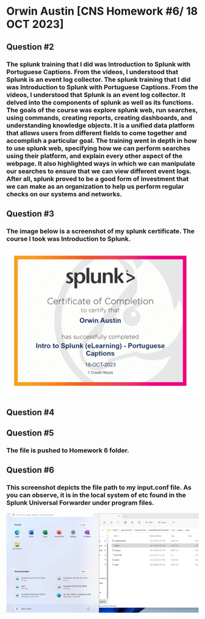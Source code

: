 # Orwin Austin [CNS Homework #6/ 18 OCT 2023]

## Question #2
### The splunk training that I did was Introduction to Splunk with Portuguese Captions. From the videos, I understood that Splunk is an event log collector. The splunk training that I did was Introduction to Splunk with Portuguese Captions. From the videos, I understood that Splunk is an event log collector. It delved into the components of splunk as well as its functions. The goals of the course was explore splunk web, run searches, using commands, creating reports, creating dashboards, and understanding knowledge objects.  It is a unified data platform that allows users from different fields to come together and accomplish a particular goal. The training went in depth in how to use splunk web, specifying how we can perform searches using their platform, and explain every other aspect of the webpage. It also highlighted ways in which we can manipulate our searches to ensure that we can view different event logs. After all, splunk proved to be a good form of investment that we can make as an organization to help us perform regular checks on our systems and networks. 


## Question #3
### The image below is a screenshot of my splunk certificate. The course I took was Introduction to Splunk. 

![Screenshot 1](splunk_certificate.png)



## Question #4


## Question #5
### The file is pushed to Homework 6 folder. 


## Question #6
### This screenshot depicts the file path to my input.conf file. As you can observe, it is in the local system of etc found in the Splunk Universal Forwarder under program files. 


![Screenshot 1](file_location1.png)

